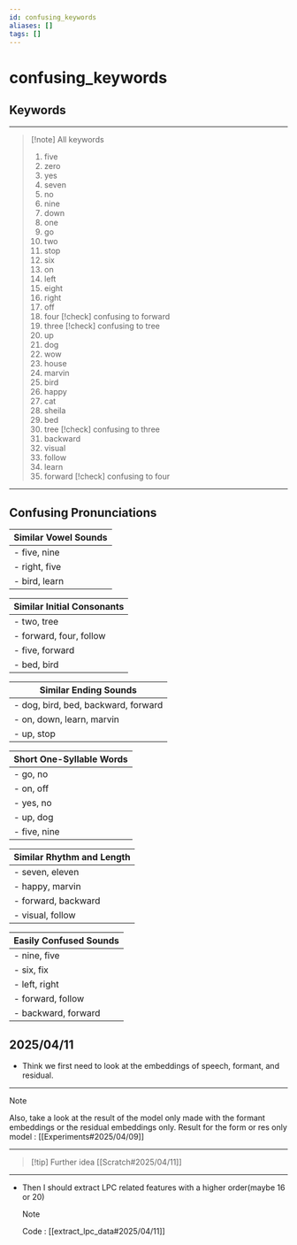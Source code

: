 ```yaml
---
id: confusing_keywords
aliases: []
tags: []
---
```


# confusing_keywords

## Keywords
---
> [!note] All keywords
> 1. five
> 2. zero
> 3. yes
> 4. seven
> 5. no
> 6. nine
> 7. down
> 8. one
> 9. go
> 10. two
> 11. stop
> 12. six
> 13. on
> 14. left
> 15. eight
> 16. right
> 17. off
> 18. four [!check]  confusing to forward
> 19. three [!check]  confusing to tree
> 20. up
> 21. dog
> 22. wow
> 23. house
> 24. marvin
> 25. bird
> 26. happy
> 27. cat
> 28. sheila
> 29. bed
> 30. tree [!check]  confusing to three
> 31. backward
> 32. visual
> 33. follow
> 34. learn
> 35. forward  [!check]  confusing to four
---

## Confusing Pronunciations

| Similar Vowel Sounds                   |
| -------------------------------------- |
| - five, nine                           |
| - right, five                          |
| - bird, learn                          |

| Similar Initial Consonants             |
| -------------------------------------- |
| - two, tree                            |
| - forward, four, follow                |
| - five, forward                        |
| - bed, bird                            |

| Similar Ending Sounds                  |
| -------------------------------------- |
| - dog, bird, bed, backward, forward    |
| - on, down, learn, marvin              |
| - up, stop                             |

| Short One-Syllable Words               |
| -------------------------------------- |
| - go, no                               |
| - on, off                              |
| - yes, no                              |
| - up, dog                              |
| - five, nine                           |

| Similar Rhythm and Length              |
| -------------------------------------- |
| - seven, eleven                        |
| - happy, marvin                        |
| - forward, backward                    |
| - visual, follow                       |

| Easily Confused Sounds                 |
| -------------------------------------- |
| - nine, five                           |
| - six, fix                             |
| - left, right                          |
| - forward, follow                      |
| - backward, forward                    |

## 2025/04/11
- Think we first need to look at the embeddings of speech, formant, and residual.
---
> [!note]
> Also, take a look at the result of the model only made with the formant embeddings or the residual embeddings only.
> Result for the form or res only model : [[Experiments#2025/04/09]]
---
> [!tip] Further idea
> [[Scratch#2025/04/11]]
---
- Then I should extract LPC related features with a higher order(maybe 16 or 20)
  > [!note]
  > Code : [[extract_lpc_data#2025/04/11]]

